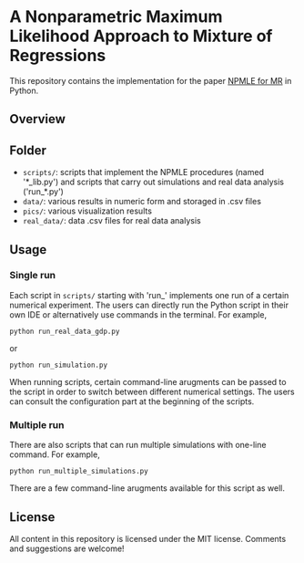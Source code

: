 # A Nonparametric Maximum Likelihood Approach to Mixture of Regressions

This repository contains the implementation for the paper [NPMLE for MR](https://arxiv.org/) in Python. 

## Overview

## Folder
- `scripts/`: scripts that implement the NPMLE procedures (named '\*\_lib.py') and scripts that carry out simulations and real data analysis ('run\_\*.py')
- `data/`: various results in numeric form and storaged in .csv files
- `pics/`: various visualization results
- `real_data/`: data .csv files for real data analysis

## Usage
### Single run
Each script in `scripts/` starting with 'run_' implements one run of a certain numerical experiment. The users can directly run the Python script in their own IDE or alternatively use commands in the terminal. For example, 
```{python}
python run_real_data_gdp.py
```
or
```{python}
python run_simulation.py 
```
When running scripts, certain command-line arugments can be passed to the script in order to switch between different numerical settings. The users can consult the configuration part at the beginning of the scripts.

### Multiple run
There are also scripts that can run multiple simulations with one-line command. For example,
```{python}
python run_multiple_simulations.py
```
There are a few command-line arugments available for this script as well.

## License
All content in this repository is licensed under the MIT license. Comments and suggestions are welcome!

